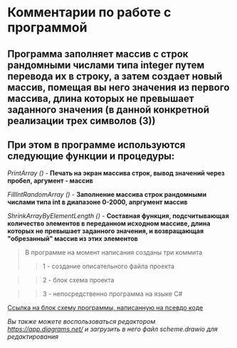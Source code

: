 # Комментарии по работе с программой

## Программа заполняет массив с строк рандомными числами типа integer путем перевода их в строку, а затем создает новый массив, помещая вы него значения из первого массива, длина которых не превышает заданного значения (в данной конкретной реализации трех символов (3))

## При этом в программе используются следующие функции и процедуры:

*PrintArray ()* - **Печать на экран массива строк, вывод значений через пробел, аргумент - массив**

*FillIntRandomArray ()* - **Заполнение массива строк рандомными числами типа int в диапазоне 0-2000, апргумент массив**

*ShrinkArrayByElementLength ()* - **Составная функция, подсчитывающая количество элементов в переданном исходном массиве, длина которых не превышает заданного значения, и возвращающая "обрезанный" массив из этих элементов**

> В программе на момент написания созданы три коммита
>> 1 - создание описательного файла проекта

>> 2 - блок схема проекта

>> 3 - непосредственно программа на языке С#

[Ссылка на блок схему программы, написанную на псевдо коде](scheme.jpg)

*Вы также можете воспользоваться редактором https://app.diagrams.net/ и загрузить в него файл scheme.drawio для редактирования*